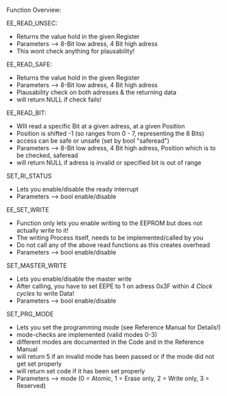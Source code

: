 Function Overview:

EE_READ_UNSEC:
  - Returns the value hold in the given Register
  - Parameters --> 8-Bit low adress, 4 Bit high adress
  - This wont check anything for plausability!

EE_READ_SAFE:
  - Returns the value hold in the given Register
  - Parameters --> 8-Bit low adress, 4 Bit high adress
  - Plausability check on both adresses & the returning data
  - will return NULL if check fails!

EE_READ_BIT:
  - WIll read a specific Bit at a given adress, at a given Position
  - Position is shifted -1 (so ranges from 0 - 7, representing the 8 Bits)
  - access can be safe or unsafe (set by bool "saferead")
  - Parameters --> 8-Bit low adress, 4 Bit high adress, Position which is to be checked, saferead
  - will return NULL if adress is invalid or specified bit is out of range

SET_RI_STATUS
  - Lets you enable/disable the ready interrupt
  - Parameters --> bool enable/disable

EE_SET_WRITE
  - Function only lets you enable writing to the EEPROM but does not actually write to it!
  - The writing Process itself, needs to be implemented/called by you
  - Do not call any of the above read functions as this creates overhead
  - Parameters --> bool enable/disable

SET_MASTER_WRITE
  - Lets you enable/disable the master write
  - After calling, you have to set EEPE to 1 on adress 0x3F within *4 Clock cycles* to write Data!
  - Parameters --> bool enable/disable

SET_PRG_MODE
  - Lets you set the programming mode (see Reference Manual for Details!)
  - mode-checks are implemented (valid modes 0-3)
  - different modes are documented in the Code and in the Reference Manual
  - will return 5 if an invalid mode has been passed or if the mode did not get set properly
  - will return set code if it has been set properly
  - Parameters --> mode (0 = Atomic, 1 = Erase only, 2 = Write only, 3 = Reserved)
